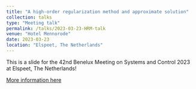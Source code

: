 ```yaml
---
title: "A high-order regularization method and approximate solution"
collection: talks
type: "Meeting talk"
permalink: /talks/2023-03-23-HRM-talk
venue: "Hotel Mennorode"
date: 2023-03-23
location: "Elspeet, The Netherlands"
---
```


This is a slide for the 42nd Benelux Meeting on Systems and Control 2023 at Elspeet, The Netherlands!

[More information here](https://www.beneluxmeeting.nl/2023/)

